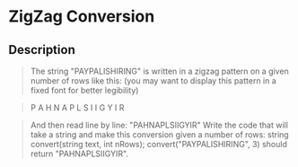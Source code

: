 # ZigZag Conversion

## Description
>The string "PAYPALISHIRING" is written in a zigzag pattern on a given number of rows like this: (you may want to display this pattern in a fixed font for better legibility)

>P   A   H   N
A P L S I I G
Y   I   R

>And then read line by line: "PAHNAPLSIIGYIR"
Write the code that will take a string and make this conversion given a number of rows:
string convert(string text, int nRows);
convert("PAYPALISHIRING", 3) should return "PAHNAPLSIIGYIR".
